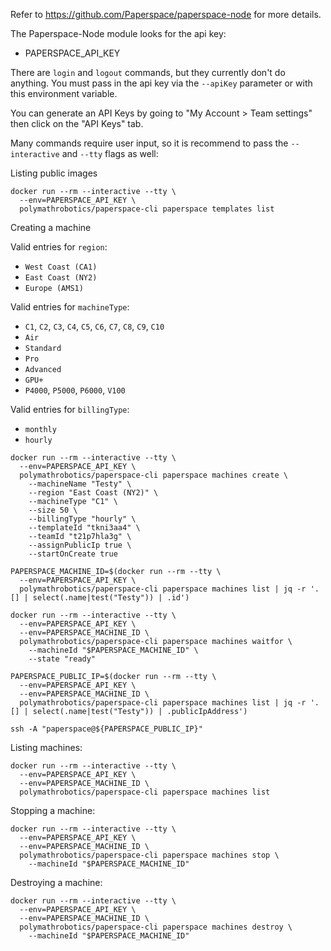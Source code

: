 Refer to https://github.com/Paperspace/paperspace-node for more
details.

The Paperspace-Node module looks for the api key:
- PAPERSPACE_API_KEY

There are `login` and `logout` commands, but they currently don't do
anything. You must pass in the api key via the `--apiKey` parameter
or with this environment variable.

You can generate an API Keys by going to "My Account > Team settings"
then click on the "API Keys" tab.

Many commands require user input, so it is recommend to pass the 
`--interactive` and `--tty` flags as well:

Listing public images
```
docker run --rm --interactive --tty \
  --env=PAPERSPACE_API_KEY \
  polymathrobotics/paperspace-cli paperspace templates list
```

Creating a machine

Valid entries for `region`:
- `West Coast (CA1)`
- `East Coast (NY2)`
- `Europe (AMS1)`

Valid entries for `machineType`:
- `C1`, `C2`, `C3`, `C4`, `C5`, `C6`, `C7`, `C8`, `C9`, `C10`
- `Air`
- `Standard`
- `Pro`
- `Advanced`
- `GPU+`
- `P4000`, `P5000`, `P6000`, `V100`

Valid entries for `billingType`:
- `monthly`
- `hourly`

```
docker run --rm --interactive --tty \
  --env=PAPERSPACE_API_KEY \
  polymathrobotics/paperspace-cli paperspace machines create \
    --machineName "Testy" \
    --region "East Coast (NY2)" \
    --machineType "C1" \
    --size 50 \
    --billingType "hourly" \
    --templateId "tkni3aa4" \
    --teamId "t21p7hla3g" \
    --assignPublicIp true \
    --startOnCreate true

PAPERSPACE_MACHINE_ID=$(docker run --rm --tty \
  --env=PAPERSPACE_API_KEY \
  polymathrobotics/paperspace-cli paperspace machines list | jq -r '.[] | select(.name|test("Testy")) | .id')

docker run --rm --interactive --tty \
  --env=PAPERSPACE_API_KEY \
  --env=PAPERSPACE_MACHINE_ID \
  polymathrobotics/paperspace-cli paperspace machines waitfor \
    --machineId "$PAPERSPACE_MACHINE_ID" \
    --state "ready"

PAPERSPACE_PUBLIC_IP=$(docker run --rm --tty \
  --env=PAPERSPACE_API_KEY \
  --env=PAPERSPACE_MACHINE_ID \
  polymathrobotics/paperspace-cli paperspace machines list | jq -r '.[] | select(.name|test("Testy")) | .publicIpAddress')

ssh -A "paperspace@${PAPERSPACE_PUBLIC_IP}"
```

Listing machines:
```
docker run --rm --interactive --tty \
  --env=PAPERSPACE_API_KEY \
  --env=PAPERSPACE_MACHINE_ID \
  polymathrobotics/paperspace-cli paperspace machines list
```

Stopping a machine:
```
docker run --rm --interactive --tty \
  --env=PAPERSPACE_API_KEY \
  --env=PAPERSPACE_MACHINE_ID \
  polymathrobotics/paperspace-cli paperspace machines stop \
    --machineId "$PAPERSPACE_MACHINE_ID"
```

Destroying a machine:
```
docker run --rm --interactive --tty \
  --env=PAPERSPACE_API_KEY \
  --env=PAPERSPACE_MACHINE_ID \
  polymathrobotics/paperspace-cli paperspace machines destroy \
    --machineId "$PAPERSPACE_MACHINE_ID"
```
